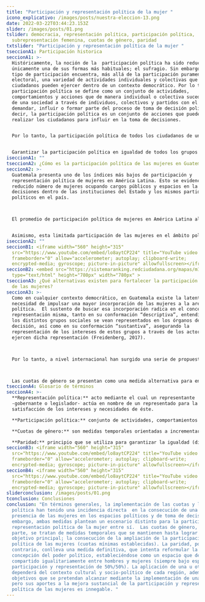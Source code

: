 ```yaml
---
title: "Participación y representación política de la mujer "
icono_explicativo: /images/posts/nuestra-eleccion-13.png
date: 2022-03-22T03:44:23.153Z
slider: /images/posts/01.png
tslider: democracia, representación política, participación política,
  subrepresentación femenina, cuotas de género, paridad
txtslider: "Participación y representación política de la mujer "
tseccionA1: Participación historica
seccionA1: >-
  Históricamente, la noción de la  participación política ha sido reducida a
  únicamente una de sus formas más habituales; el sufragio. Sin embargo, este
  tipo de participación encuentra, más allá de la participación puramente
  electoral, una variedad de actividades individuales y colectivas que los
  ciudadanos pueden ejercer dentro de un contexto democrático. Por lo tanto, la
  participación política se define como un conjunto de actividades,
  comportamientos y acciones que de manera individual o colectiva suceden dentro
  de una sociedad a través de individuos, colectivos y partidos con el fin de
  demandar, influir o formar parte del proceso de toma de decisión política. Es
  decir, la participación política es un conjunto de acciones que pueden
  realizar los ciudadanos para influir en la toma de decisiones.


  Por lo tanto, la participación política de todos los ciudadanos de un Estado es un derecho fundamental en cualquier contexto democrático. Sin embargo, a pesar de que es una obligación del Estado el asegurar dicha participación, históricamente, esta no ha sido ejercida plenamente por distintos sectores de la población; lo que representa un problema sustancial de la calidad de la democracia. La participación política no puede desvincularse del derecho a la representación política, entendido como “el resultado del proceso mediante el cual una comunidad ha seleccionado y ha elegido a alguno o algunos de sus miembros para que se hagan cargo, defienden, argumentan, los temas y los intereses que son comunes”. Esta relación entre representantes y representados es constitutiva de la democracia como régimen de gobierno y, por tanto, de su legitimidad y eficacia.


  Garantizar la participación política en igualdad de todos los grupos sociales, especialmente de las mujeres, es fundamental para la legitimidad del sistema político y el desarrollo de cualquier sociedad. A nivel internacional, esto se ha reflejado en la aprobación de tratados de derechos humanos e igualdad de condiciones, así como en la adopción de acuerdos políticos que incorporan compromisos relacionados con esta materia. Un ejemplo regional de lo anterior es la Carta Democrática Interamericana, misma que señala que “los Estados promoverán la plena e igualitaria participación de la mujer en las estructuras políticas de sus respectivos países como elemento fundamental para la promoción y ejercicio de la cultura democrática”. De igual manera, en el ámbito nacional, las constituciones políticas recientes incluyen disposiciones sobre la garantía de estos derechos. Toda constitución política contempla tres grupos de normas importantes con relación a la participación política de las mujeres. El primer grupo incluye el derecho de todas las personas a participar en la política y el poder hacerlo en igualdad entre hombres y mujeres. Ese segundo conjunto es el que establece las normas y reglas del juego sobre el régimen electoral y el sistema de partidos políticos. Por último, se desarrolla ese conglomerado que abarca algunas normas contenidas en tratados internacionales de derechos humanos, extrapolados para los contextos nacionales.
iseccionA1: ""
tseccionA2: ¿Cómo es la participación política de las mujeres en Guatemala?
seccionA2: >-
  Guatemala presenta uno de los índices más bajos de participación y
  representación política de mujeres en América Latina. Esto se evidencia en un
  reducido número de mujeres ocupando cargos públicos y espacios en la toma de
  decisiones dentro de las instituciones del Estado y los mismos partidos
  políticos en el país. 



  El promedio de participación política de mujeres en América Latina alcanza el 30.6%, mientras que en Guatemala, los porcentajes de representación de mujeres en el Congreso son de únicamente el 19.3%. Asimismo, en el ámbito municipal, la representación política de las mujeres, entendida como alcaldesas electas para el período 2020-2024, es solamente del 3.54%. Esta participación política tan limitada, en un país donde el 51% de la población y el 54% del padrón electoral es femenino, evidencia condiciones de discriminación histórica hacia las mujeres y las carencias de un sistema político que ha sido incapaz de representar los intereses de este sector poblacional.


  Asimismo, esta limitada participación de las mujeres en el ámbito político está relacionada con una serie de barreras y techos estructurales de ámbito cultural, socioeconómico y político.
iseccionA2: ""
seccionB1: <iframe width="560" height="315"
  src="https://www.youtube.com/embed/lo8aytCP224" title="YouTube video player"
  frameborder="0" allow="accelerometer; autoplay; clipboard-write;
  encrypted-media; gyroscope; picture-in-picture" allowfullscreen></iframe>
seccionB2: <embed src="https://sistemaranking.redciudadana.org/mapas/m1c"
  type="text/html" height="780px" width="780px" >
tseccionA3: ¿Qué alternativas existen para fortalecer la participación política
  de las mujeres?
seccionA3: >-
  Como en cualquier contexto democrático, en Guatemala existe la latente
  necesidad de impulsar una mayor incorporación de las mujeres a la arena
  política.  El sustento de buscar esa incorporación radica en el concepto de la
  representación misma, tanto en su conformación “descriptiva”, entendida que
  los distintos grupos sociales se vean representados en los órganos de toma de
  decisión, así como en su conformación “sustantiva”, asegurando la
  representación de los intereses de estos grupos a través de los actores que
  ejercen dicha representación (Freidenberg, 2017). 



  Por lo tanto, a nivel internacional han surgido una serie de propuestas de políticas alternativas que pretenden brindar estos espacios de representación a las mujeres. Dentro del variado conjunto de políticas que se han implementado para ampliar la representación, tanto en su conformación descriptiva como sustantiva, destacan la adopción de una serie de acciones afirmativas. Una acción afirmativa se refiere a una herramienta temporal implementada por el Estado para corregir la baja representación de algún grupo social en los ámbitos de toma de decisión; también conocidas como medidas de discriminación positiva. Entre este tipo de medidas destacan acciones como las cuotas de género o la aprobación de la paridad de género en todo tipo de competencia electoral.



  Las cuotas de género se presentan como una medida alternativa para enfrentar la baja presencia de las mujeres en la vida política.. Esta medida afirmativa obliga a las organizaciones partidistas a incluir en sus listas de elección un número o porcentaje fijo de curules o candidaturas destinado exclusivamente para las mujeres. Esta modalidad busca garantizar la participación de las mujeres en igualdad de condiciones con los hombres a través del aumento de su presencia en cargos de representación política y en puestos de toma de decisiones. Actualmente, más de 120 países a nivel mundial cuentan con alguna cuota de género. En algunos casos se define una cuota única para las mujeres, mientras que en otros se han establecido porcentajes que oscilan entre el 20% y el 40% y que pueden ir aumentando progresivamente según la legislación.
tseccionA4: Glosario de términos
seccionA4: >-
  **Representación política:** acto mediante el cual un representante
  -gobernante o legislador- actúa en nombre de un representado para la
  satisfacción de los intereses y necesidades de éste.

  **Participación política:** conjunto de actividades, comportamientos y acciones que de manera individual o colectiva suceden dentro de una sociedad a través de individuos, colectivos y partidos con el fin de demandar, influir o formar parte del proceso de toma de decisión política.

  **Cuotas de género:** son medidas temporales orientadas a incrementar el número de candidaturas de mujeres en las instituciones de representación. 

  **Paridad:** principio que se utiliza para garantizar la igualdad (distribución 50/50 en las listas) entre hombres y mujeres en el acceso a puestos de representación política.
seccionB3: <iframe width="560" height="315"
  src="https://www.youtube.com/embed/lo8aytCP224" title="YouTube video player"
  frameborder="0" allow="accelerometer; autoplay; clipboard-write;
  encrypted-media; gyroscope; picture-in-picture" allowfullscreen></iframe>
seccionB4: <iframe width="560" height="315"
  src="https://www.youtube.com/embed/lo8aytCP224" title="YouTube video player"
  frameborder="0" allow="accelerometer; autoplay; clipboard-write;
  encrypted-media; gyroscope; picture-in-picture" allowfullscreen></iframe>
sliderconclusion: /images/posts/01.png
tconclusion: Conclusiones
conclusion: "En términos generales, la implementación de las cuotas y la paridad
  política han tenido una incidencia directa  en la consecución de una mayor
  presencia de las mujeres en los espacios políticos y de toma de decisión. Sin
  embargo, ambas medidas plantean un escenario distinto para la participación y
  representación política de la mujer entre sí.  Las cuotas de género, por su
  parte, se tratan de medidas temporales que se mantienen hasta lograr su
  objetivo principal; la consecución de la ampliación de la participación
  política de las mujeres (cuotas mínimas establecidas). La paridad, por el
  contrario, conlleva una medida definitiva, que intenta reformular la
  concepción del poder político, estableciéndose como un espacio que debe ser
  compartido igualitariamente entre hombres y mujeres (siempre bajo espacios de
  participación y representación de 50%/50%). La aplicación de una u otra medida
  dependerá del contexto cultural y socio-político de cada región, además de los
  objetivos que se pretendan alcanzar mediante la implementación de una u otra,
  pero sus aportes a la mejora sustancial de la participación y representación
  política de las mujeres es innegable. "
---
```

